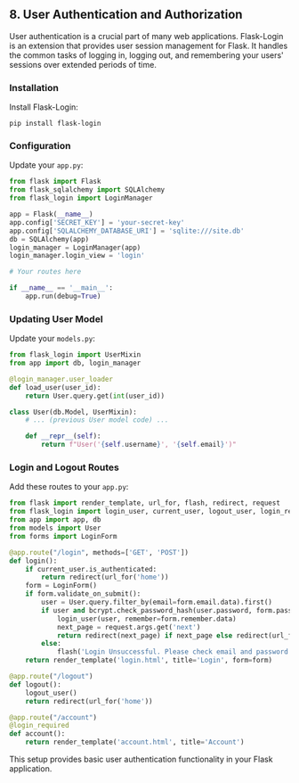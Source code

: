 ## 8. User Authentication and Authorization

User authentication is a crucial part of many web applications. Flask-Login is an extension that provides user session management for Flask. It handles the common tasks of logging in, logging out, and remembering your users' sessions over extended periods of time.

### Installation

Install Flask-Login:

```
pip install flask-login
```

### Configuration

Update your `app.py`:

```python
from flask import Flask
from flask_sqlalchemy import SQLAlchemy
from flask_login import LoginManager

app = Flask(__name__)
app.config['SECRET_KEY'] = 'your-secret-key'
app.config['SQLALCHEMY_DATABASE_URI'] = 'sqlite:///site.db'
db = SQLAlchemy(app)
login_manager = LoginManager(app)
login_manager.login_view = 'login'

# Your routes here

if __name__ == '__main__':
    app.run(debug=True)
```

### Updating User Model

Update your `models.py`:

```python
from flask_login import UserMixin
from app import db, login_manager

@login_manager.user_loader
def load_user(user_id):
    return User.query.get(int(user_id))

class User(db.Model, UserMixin):
    # ... (previous User model code) ...

    def __repr__(self):
        return f"User('{self.username}', '{self.email}')"
```

### Login and Logout Routes

Add these routes to your `app.py`:

```python
from flask import render_template, url_for, flash, redirect, request
from flask_login import login_user, current_user, logout_user, login_required
from app import app, db
from models import User
from forms import LoginForm

@app.route("/login", methods=['GET', 'POST'])
def login():
    if current_user.is_authenticated:
        return redirect(url_for('home'))
    form = LoginForm()
    if form.validate_on_submit():
        user = User.query.filter_by(email=form.email.data).first()
        if user and bcrypt.check_password_hash(user.password, form.password.data):
            login_user(user, remember=form.remember.data)
            next_page = request.args.get('next')
            return redirect(next_page) if next_page else redirect(url_for('home'))
        else:
            flash('Login Unsuccessful. Please check email and password', 'danger')
    return render_template('login.html', title='Login', form=form)

@app.route("/logout")
def logout():
    logout_user()
    return redirect(url_for('home'))

@app.route("/account")
@login_required
def account():
    return render_template('account.html', title='Account')
```

This setup provides basic user authentication functionality in your Flask application.
